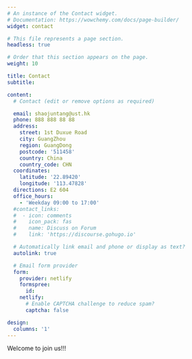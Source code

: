 ```yaml
---
# An instance of the Contact widget.
# Documentation: https://wowchemy.com/docs/page-builder/
widget: contact

# This file represents a page section.
headless: true

# Order that this section appears on the page.
weight: 10

title: Contact
subtitle:

content:
  # Contact (edit or remove options as required)

  email: shaojuntang@ust.hk
  phone: 888 888 88 88
  address:
    street: 1st Duxue Road
    city: GuangZhou
    region: GuangDong
    postcode: '511458'
    country: China
    country_code: CHN
  coordinates:
    latitude: '22.89420'
    longitude: '113.47828'
  directions: E2 604
  office_hours:
    - 'Weekday 09:00 to 17:00'
  #contact_links:
  #  - icon: comments
  #    icon_pack: fas
  #    name: Discuss on Forum
  #    link: 'https://discourse.gohugo.io'

  # Automatically link email and phone or display as text?
  autolink: true

  # Email form provider
  form:
    provider: netlify
    formspree:
      id:
    netlify:
      # Enable CAPTCHA challenge to reduce spam?
      captcha: false

design:
  columns: '1'
---
```


Welcome to join us!!!
